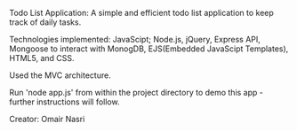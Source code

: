 Todo List Application: A simple and efficient todo list application to keep track of daily tasks. 

Technologies implemented: JavaScipt; Node.js, jQuery, Express API, Mongoose to interact with MonogDB, EJS(Embedded JavaScipt Templates), HTML5, and CSS. 

Used the MVC architecture. 

Run 'node app.js' from within the project directory to demo this app - further instructions will follow. 

Creator: Omair Nasri
